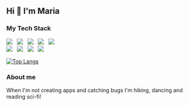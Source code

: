 ## Hi 👋 I'm Maria

### My Tech Stack

<img src="https://img.shields.io/badge/JavaScript%20-%23F7DF1E.svg" />&nbsp;&nbsp;
<img src="https://img.shields.io/badge/TypeScript%20-%233178C6.svg" />&nbsp;&nbsp;
<img src="https://img.shields.io/badge/React%20-%2300D8FF.svg" />&nbsp;&nbsp;
<img src="https://img.shields.io/badge/HTML%20-%23dc4a25.svg" />&nbsp;&nbsp;
<img src="https://img.shields.io/badge/CSS%20-%23244bdd.svg" />&nbsp;&nbsp;
<br />
<img src="https://img.shields.io/badge/Node.js%20-%238bbe3d.svg" />&nbsp;&nbsp;
<img src="https://img.shields.io/badge/Express%20-%23F7DF1E.svg" />&nbsp;&nbsp;
<img src="https://img.shields.io/badge/MongoDB%20-%2348a23b.svg" />&nbsp;&nbsp;
<img src="https://img.shields.io/badge/PostgreSQL%20-%2331648c.svg" />&nbsp;&nbsp;


[![Top Langs](https://github-readme-stats.vercel.app/api/top-langs/?username=usingbrain&layout=compact)](https://github.com/anuraghazra/github-readme-stats)

### About me

When I'm not creating apps and catching bugs I'm hiking, dancing and reading sci-fi!

<!--
**usingbrain/usingbrain** is a ✨ _special_ ✨ repository because its `README.md` (this file) appears on your GitHub profile.

Here are some ideas to get you started:

- 🔭 I’m currently working on ...
- 🌱 I’m currently learning ...
- 👯 I’m looking to collaborate on ...
- 🤔 I’m looking for help with ...
- 💬 Ask me about ...
- 📫 How to reach me: ...
- 😄 Pronouns: ...
- ⚡ Fun fact: ...
-->
